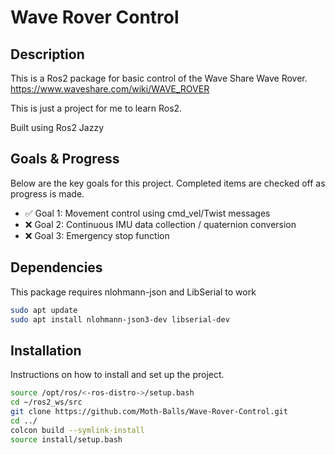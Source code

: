 # Wave Rover Control

## Description
This is a Ros2 package for basic control of the Wave Share Wave Rover. https://www.waveshare.com/wiki/WAVE_ROVER

This is just a project for me to learn Ros2.

Built using Ros2 Jazzy

## Goals & Progress
Below are the key goals for this project. Completed items are checked off as progress is made.

- ✅ Goal 1: Movement control using cmd_vel/Twist messages
- ❌ Goal 2: Continuous IMU data collection / quaternion conversion
- ❌ Goal 3: Emergency stop function

## Dependencies

This package requires nlohmann-json and LibSerial to work

```sh
sudo apt update
sudo apt install nlohmann-json3-dev libserial-dev
```

## Installation
Instructions on how to install and set up the project.

```sh
source /opt/ros/<-ros-distro->/setup.bash
cd ~/ros2_ws/src
git clone https://github.com/Moth-Balls/Wave-Rover-Control.git
cd ../
colcon build --symlink-install
source install/setup.bash
```


